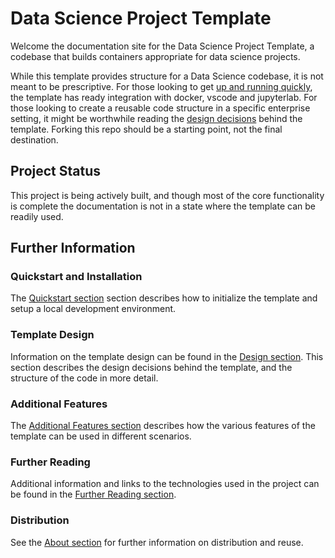 # Data Science Project Template

Welcome the documentation site for the Data Science Project Template, a codebase
that builds containers appropriate for data science projects.

While this template provides structure for a Data Science codebase, it is not meant to be prescriptive. For those looking to get [up and running quickly](quickstart/quickstart.md), the template has ready integration with docker, vscode and jupyterlab. For those looking to create a reusable code structure in a specific enterprise setting, it might be worthwhile reading the [design decisions](design/design.md) behind the template. Forking this repo should be a starting point, not the final destination.

## Project Status 

This project is being actively built, and though most of the core functionality is complete the
documentation is not in a state where the template can be readily used.

## Further Information

### Quickstart and Installation

The [Quickstart section](quickstart/quickstart.md) section describes how to initialize the template and setup a local development environment.

### Template Design

Information on the template design can be found in the [Design section](design/design.md). This section describes the design decisions
behind the template, and the structure of the code in more detail.

### Additional Features

The [Additional Features section](additional_features/reference.md) describes how the various features of the template can be used in different scenarios.

### Further Reading

Additional information and links to the technologies used in the project can be found in the [Further Reading section](further_reading/further_reading.md).

### Distribution

See the [About section](about/about.md) for further information on distribution and reuse.
